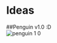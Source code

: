 # Ideas

##Penguin v1.0 :D 
</br>![penguin 1 0](https://user-images.githubusercontent.com/45225968/59958169-259ffa00-9470-11e9-900b-46e4d880774b.jpg)
